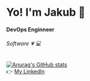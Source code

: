 # Yo! I'm Jakub :wave:  
#### DevOps Enginneer
###### Software :heartpulse: :computer:

[![Anurag's GitHub stats](https://github-readme-stats.vercel.app/api?username=GetTuh)](https://github.com/GetTuh/About)  
:point_right: [My LinkedIn](https://www.linkedin.com/in/jakub-niemczyk-603b39163/)
